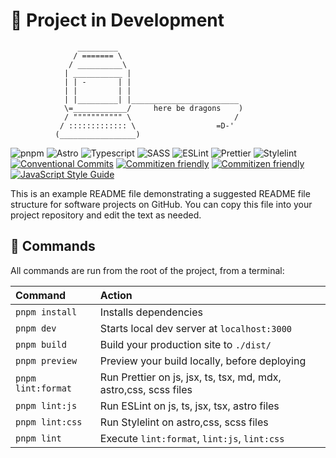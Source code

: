 🚧 Project in Development
=================================================
```
               _________
              / ======= \
             / __________\
            | ___________ |
            | | -       | |
            | |         | |
            | |_________| |________________________
            \=____________/     here be dragons    )
            / """"""""""" \                       /
           / ::::::::::::: \                  =D-'
          (_________________)
```
![pnpm](https://img.shields.io/badge/pnpm-F69220?style=for-the-badge&logo=pnpm&logoColor=white)
![Astro](https://img.shields.io/badge/Astro-FF5D01?style=for-the-badge&logo=astro&logoColor=white)
![Typescript](https://img.shields.io/badge/TypeScript-3178C6?style=for-the-badge&logo=typescript&logoColor=white)
![SASS](https://img.shields.io/badge/Sass-CC6699?style=for-the-badge&logo=sass&logoColor=white)
![ESLint](https://img.shields.io/badge/ESLint-4B32C3?style=for-the-badge&logo=eslint&logoColor=white)
![Prettier](https://img.shields.io/badge/Prettier-c596c7?style=for-the-badge&logo=prettier&logoColor=white)
![Stylelint](https://img.shields.io/badge/Stylelint-263238?style=for-the-badge&logo=stylelint&logoColor=white)
[![Conventional Commits](https://img.shields.io/badge/Conventional%20Commits-1.0.0-%23FE5196?logo=conventionalcommits&logoColor=white&style=for-the-badge)](https://conventionalcommits.org)
[![Commitizen friendly](https://img.shields.io/badge/commitizen-friendly-brightgreen.svg?style=for-the-badge)](http://commitizen.github.io/cz-cli/)
[![Commitizen friendly](https://img.shields.io/badge/gitmoji-%20😜%20😍-FFDD67.svg?style=for-the-badge)](http://commitizen.github.io/cz-cli/)
[![JavaScript Style Guide](https://img.shields.io/badge/code_style-standard-F3DF49.svg?style=for-the-badge)](https://standardjs.com)

This is an example README file demonstrating a suggested README file structure for software projects on GitHub.  You can copy this file into your project repository and edit the text as needed.

## 🧞 Commands

All commands are run from the root of the project, from a terminal:

| Command                   | Action                                                           |
| :------------------------ | :--------------------------------------------------------------- |
| `pnpm install`            | Installs dependencies                                            |
| `pnpm dev`                | Starts local dev server at `localhost:3000`                      |
| `pnpm build`              | Build your production site to `./dist/`                          |
| `pnpm preview`            | Preview your build locally, before deploying                     |
| `pnpm lint:format`        | Run Prettier on js, jsx, ts, tsx, md, mdx, astro,css, scss files |
| `pnpm lint:js`            | Run ESLint on js, ts, jsx, tsx, astro files                      |
| `pnpm lint:css`           | Run Stylelint on astro,css, scss files                           |
| `pnpm lint`               | Execute `lint:format`, `lint:js`, `lint:css`                     |

